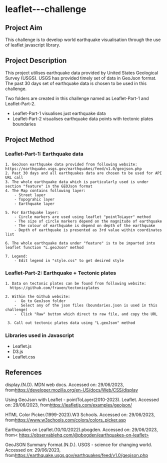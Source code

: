 # leaflet---challenge

## Project Aim
This challenge is to develop world earthquake visualisation through the use of leaflet javascript library.

## Project Description
This project utilises earthquake data provided by United States Geological Survey (USGS). USGS has provided timely set of data in GeoJson format. The past 30 days set of earthquake data is chosen to be used in this challenge.

Two folders are created in this challenge named as Leaflet-Part-1 and Leaflet-Part-2.
 - Leaflet-Part-1 visualises just earthquake data
 - Leaflet-Part-2 visualises earthquake data points with tectonic plates boundaries

## Project Method
### Leaflet-Part-1: Earthquake data 
    1. GeoJson earthquake data provided from following website: https://earthquake.usgs.gov/earthquakes/feed/v1.0/geojson.php
    2. Past 30 days and all earthquakes data are chosen to be used for API URL call
    3. The whole earthquake data which is particularly used is under section "feature" in the GEOJson format
    4. The Map contains following layer:
        - Street layer
        - Topograhic layer
        - Earthquake layer
           
    5. For Earthquake layer:
        - Circle markers are used using leaflet "pointToLayer" method
        - The size of circle markers depend on the magnitude of earthquake
        - The colour of earthquake is depend on depth of the earthquake
        - Depth of earthquake is presented as 3rd value within coordinates list
           
    6. The whole earthquake data under "feature" is to be imparted into leaflet function "L.geoJson" method
        
    7. Legend:
        - Edit legend in "style.css" to get desired style
  
 ### Leaflet-Part-2: Earthquake + Tectonic plates
    1. Data on tectonic plates can be found from following website:
      https://github.com/fraxen/tectonicplates
    
    2. Within the Github website:
        -  Go to GeoJson folder
        -  Select any of the json files (boundaries.json is used in this challenge)
        -  Click "Raw" button which direct to raw file, and copy the URL
           
     3. Call out tectonic plates data using "L.geoJson" method

 ### Libraries used in Javascript
  - Leaflet.js
  - D3.js
  - Leaflet.css

## References

display.(N.D). MDN web docs. Accessed on: 29/06/2023, from<https://developer.mozilla.org/en-US/docs/Web/CSS/display>

Using GeoJson with Leaflet - pointToLayer(2010-2023). Leaflet. Accessed on: 29/06/2023, from<https://leafletjs.com/examples/geojson/>

HTML Color Picker.(1999-2023).W3 Schools. Accessed on: 29/06/2023, from<https://www.w3schools.com/colors/colors_picker.asp>

Earthquakes on Leaflet.(10/10/2022).pbogden. Accessed on: 29/06/2023, from< https://observablehq.com/@pbogden/earthquakes-on-leaflet>

GeoJSON Summary Format.(N.D.). USGS - science for changing world. Accessed on: 29/06/2023, from<https://earthquake.usgs.gov/earthquakes/feed/v1.0/geojson.php>

